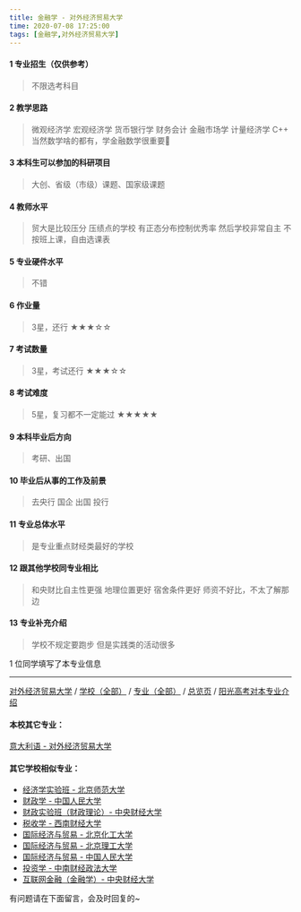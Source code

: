 ```yaml
---
title: 金融学 - 对外经济贸易大学
time: 2020-07-08 17:25:00
tags: [金融学,对外经济贸易大学]
---
```

#### 1 专业招生（仅供参考）  
> 不限选考科目 


#### 2 教学思路
> 微观经济学 宏观经济学 货币银行学 财务会计 金融市场学 计量经济学 C++ 当然数学啥的都有，学金融数学很重要🌚


#### 3 本科生可以参加的科研项目
>  大创、省级（市级）课题、国家级课题


#### 4 教师水平
> 贸大是比较压分 压绩点的学校 有正态分布控制优秀率 然后学校非常自主 不按班上课，自由选课表


#### 5 专业硬件水平
> 不错


#### 6 作业量
> 3星，还行
★★★☆☆


#### 7 考试数量
> 3星，考试还行
★★★☆☆


#### 8 考试难度
> 5星，复习都不一定能过
★★★★★


#### 9 本科毕业后方向
> 考研、出国


#### 10 毕业后从事的工作及前景
> 去央行 国企 出国 投行


#### 11 专业总体水平
> 是专业重点财经类最好的学校


#### 12 跟其他学校同专业相比
> 和央财比自主性更强 地理位置更好 宿舍条件更好 师资不好比，不太了解那边


#### 13 专业补充介绍
> 学校不规定要跑步 但是实践类的活动很多

1 位同学填写了本专业信息
***
[对外经济贸易大学](https://univgo.github.io/2020/07/08/388ba3d75aa0) / [学校（全部）](https://univgo.github.io/2020/07/08/3efa6bcca419) / [专业（全部）](https://univgo.github.io/2020/07/08/2d4c6d3552c2) / [总览页](https://univgo.github.io/2020/07/08/445daeb4fa00) / [阳光高考对本专业介绍](http://gaokao.chsi.com.cn/sch/zyk/view.do?schId=73394634&specId=73381091)
#### 本校其它专业：
[意大利语 - 对外经济贸易大学](https://univgo.github.io/2020/07/08/08a3917b473c)

#### 其它学校相似专业：
- [经济学实验班 - 北京师范大学](https://univgo.github.io/2020/07/08/905157b079f8)
- [财政学 - 中国人民大学](https://univgo.github.io/2020/07/08/907902d05d20)
- [财政实验班（财政理论）- 中央财经大学](https://univgo.github.io/2020/07/08/543b7d175909)
- [税收学 - 西南财经大学](https://univgo.github.io/2020/07/08/428c6ac632e9)
- [国际经济与贸易 - 北京化工大学](https://univgo.github.io/2020/07/08/f143f17287d2)
- [国际经济与贸易 - 北京理工大学](https://univgo.github.io/2020/07/08/ebab770158ac)
- [国际经济与贸易 - 中国人民大学](https://univgo.github.io/2020/07/08/8b305bffe600)
- [投资学 - 中南财经政法大学](https://univgo.github.io/2020/07/08/7d16092614fe)
- [互联网金融（金融学）- 中央财经大学](https://univgo.github.io/2020/07/08/6125dd390a4c)


有问题请在下面留言，会及时回复的~
